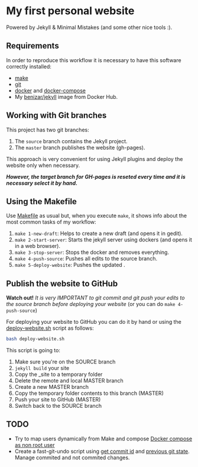 # My first personal website

Powered by Jekyll & Minimal Mistakes (and some other nice tools :).


## Requirements

In order to reproduce this workflow it is necessary to have this software correctly installed:

- [make](https://www.gnu.org/software/make/)
- [git](https://git-scm.com/)
- [docker](https://www.docker.com/) and [docker-compose](https://docs.docker.com/compose/)
- My [benizar/jekyll](https://hub.docker.com/r/benizar/jekyll/) image from Docker Hub.

## Working with Git branches

This project has two git branches:

1. The `source` branch contains the Jekyll project.
2. The `master` branch publishes the website (gh-pages).

This approach is very convenient for using Jekyll plugins and deploy the website only when necessary. 

***However, the target branch for GH-pages is reseted every time and it is necessary select it by hand.***


## Using the Makefile

Use [Makefile](Makefile) as usual but, when you execute `make`, it shows info about the most common tasks of my workflow:

1. `make 1-new-draft`: Helps to create a new draft (and opens it in gedit).
2. `make 2-start-server`: Starts the jekyll server using dockers (and opens it in a web browser).
3. `make 3-stop-server`: Stops the docker and removes everything.
4. `make 4-push-source`: Pushes all edits to the source branch.
5. `make 5-deploy-website`: Pushes the updated .

## Publish the website to GitHub

**Watch out!** *It is very IMPORTANT to git commit and git push your edits to the source branch before deploying your website* (or you can do `make 4-push-source`)

For deploying your website to GitHub you can do it by hand or using the [deploy-website.sh](deploy-website.sh) script as follows:

```bash
bash deploy-website.sh
```

This script is going to:
1. Make sure you're on the SOURCE branch
2. `jekyll build` your site
3. Copy the _site to a temporary folder
4. Delete the remote and local MASTER branch
5. Create a new MASTER branch
6. Copy the temporary folder contents to this branch (MASTER)
7. Push your site to GitHub (MASTER)
8. Switch back to the SOURCE branch


## TODO

- Try to map users dynamically from Make and compose [Docker compose as non root user](https://medium.com/redbubble/running-a-docker-container-as-a-non-root-user-7d2e00f8ee15)
- Create a fast-git-undo script using [get commit id](https://stackoverflow.com/questions/1967967/git-command-to-display-head-commit-id) and [previous git state](https://stackoverflow.com/a/1146981). Manage commited and not commited changes.


